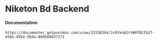 # Niketon Bd Backend

#### Documentation

    https://documenter.getpostman.com/view/21536364/2s9YknA2rV#0782fb27-e50e-492e-994a-0dd586637171
